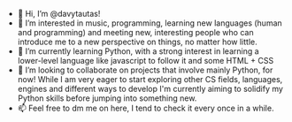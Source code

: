 - 👋 Hi, I’m @davytautas!
- 👀 I’m interested in music, programming, learning new languages (human and programming) and meeting new, interesting people who can introduce me to a new perspective on things, 
no matter how little.
- 🌱 I’m currently learning Python, with a strong interest in learning a lower-level language like javascript to follow it and some HTML + CSS
- 💞️ I’m looking to collaborate on projects that involve mainly Python, for now! While I am very eager to start exploring other CS fields, languages, engines and different ways to develop I'm currently aiming to solidify my Python skills before jumping into something new.
- 📫 Feel free to dm me on here, I tend to check it every once in a while.

